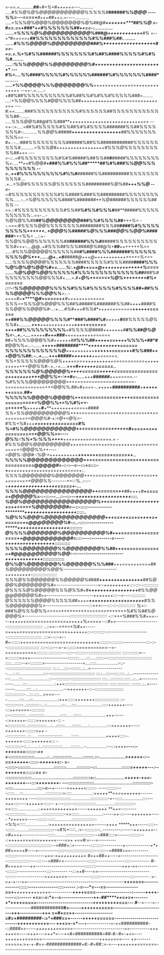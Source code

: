 =-*==.=...........**##**=#=%+#+++++=---...........              .....#%%@%@%@@@@@@@@@@@%%%%%#****#*#*******####%%@@@
----%%=---====+*******#*++=#*#+++.=----............            .....=%%%@%@@@%@@@@@@@%@%##@#********+++++++****##%%@
=-#==.==+#*#**#*******++#%%%%%%%##++==-:.............         ......=%%%%@%@@@@@@@@@@@%###@******++++++++++++*****#%
=--=*#=+===+********##%%%%%%%%%%%%%#%%###%##*:. .......       ......#%%%@@@@%@@@@@@@@@##*#%****+++++++++++++++++***#
==-+=.=.%+%#%%######%%%%%%%%#%##%####%%%%%#%#%%#........      .....:%%%@@@@%%@@@@@@@@%#*****+++++++++++++++++++++++*
---#*%=....%*%####%%%%%#%%%%%%######%#%%%%%%%####*.........   .....+%%@@@@%%%@@@@@@@%%**+++++++++++++==+++++++++++++
--++-.=......-+##%##%%%%%%%%%%%#%##%%#%#%%#%%%%%###=........  ....:+%%@@%%%%#@@%%%%##*+++++++++++++=======+=++++=+=+
---#:+=.......:###%%%%%%%%%%%#%%%%%%##%%%%%%%%%%%%%##-....... .....%%%@@%##@#%%###**++++++++++++++++++++++*+***+++==
--=+-:=.....=##%#%%%%%#%%##%#%#%%%%#######%%##%%%%%%%#-:...........*%%@@%#*###*#**+++++++++++++++++**##%%%%%%%%%%*==
--#+..-...:###%%%%%%%%%######%##%%############%%%%%%%%%#...........=%%%@#****+*++++++++++++++++*#%%%@%%%%%%%%%%##+==
---=-::..=#%%%%%%%%%#%#%#####%##%%##**#**#*####%%%%%%%%%*+.....**++*#%@@#**+###%%#%%%##*******##%#%###%%@@%%%%%%%%%%
--*=..++*#%%%%%%%%%%#%%#**######%%###*#***######%%%%%%%%%%#.... .+...+%@#*%%%%%%@%%%%%%%#########%@%##***+++*****%%@
--=--:**#%%%%%%%%%%%#%%##*##%###%%#***#*#*#*#####%%%%%%%%%%*......-..=%@*%%%%%%####%######*#**%@######%%%%%%##****%%
--==.::#%%%%%%%%%%%#%%##**%#%%#%%%#***#*#**###*##%%%%%%%%%%%:..=+-...-%@%@%%##*****##%@@@@@@@@**###%%#%%%%##**+++*%=
--.===:#%%%%@@%%%%%%%%##*######%%%##********####%#%%%%%%%%%%++++++..+@@@%%###*##%@%%%###@@%%@@%***#######*****++=%%=
...::+-%%@%%@@%%%%%%%##**######%%%*#******#*####%%%%%%%%%%%%#==+-....@@*..+#%%%##%%%####@%#*#@*%+****##***+++++++%==
.....:#%%%@@@@@%%%%%%##**#%####%%%##********#####%%%%%%%%%%@%*++......@+..+**#***####**#@*+++*@++++++++*+++++++=%===
.....:%%%%@@@@%%%%%%%####%%%%%#%%%###*#*****####%%%%@%@%@%@@%#*+=......%:.+************@#++==+*@*++++++++++++++%====
......%@%@@%@@%%%%%%#%%%%%%%%%%%%%%##******##*#%#%%%%%%%%@@%%%#+.....=.*#+************@%*++====+%@%++++++++#%+======
::::-:%%@@@@@@%%%%%#%%%#%%%%%%#%%%%#*#**+***##%%%%@@@@%%%@@%%**=:..-+=+*=#=*****+****@#**+=====++***#**+++++++======
%%%*==%%%@%@@@%%%##%#####%#######%%#*#++++**#*#*##%%%@@%%@@@%*#-..:+.....*#%#+++#%%**#*++++=+======*****++++++======
*++###%%@@@@@%%%%#****#*##%#**###%#***+++++***#***##%%%%%@%%%#+..........*****+++*****++*++++++++++******+++++======
++++##%%%%%%%%%%*****+**#%%%%@####**+++++++**#******#%%##@%@%*=-..+..-....***+++++******#**+++*###**++++++++++======
##*+*%%%%@@@%%#+*+++++*##**%%%##*+++++==++++*%%%%+##*#**#@@%%*+:..-.......***+++++*****########****+++++++++++======
%%%%%%%%%%%%%@**++++++++++*****++++++====+++#*%%#*##*+++*@@%%##:.-..*+.....***+++********#####**+++++++***+++======.
%%+%%%%%@@@%@%*++++====++++++++++===========+++++++++++++@@%%#*-.+..-=.....***+++*****#************++++***++======..
%%%%%%%@%@@@@@%++++======+++++================+++=+++++++@@%%+-:++#=**-.....***+++*********###*****###***+++=====.--
%#%%%%@@@@@@@@@+++=====================-==============+++@@%%*:##+***#+===-..+*++++***##########**+**+++++++====.##+
%%%%%%@@@@%@@@@%++==============+++===================+=%@@%%+=%%#%++-=++++*%**+++++****#*******+**++++++++=====####
%%=%%@@@@@@@@@@%+++============+++=========++===========@@@%#-+:=@+*=@%=-#%%*+%#+++***************++++++++=======*#%
%=#%%@@@@@@@@@@@@++==========+++++=#+===++=++==========+@@%%*==----*@%%::%%+%:%%%+++**+**********++++++++=======++.+
-#%%%@@%@@@@@@@@@*+++========++==++++++++++============@@@%%++-*---=@@%::@@#-:%@:+*++++++++++**+++++++====+=====++..
%%%%%@@@@@@@@@@@@@+++=======+=======+++++=============@@@@@#=-::-:--=--:::+=::::-+***+*++*+++++++++++++++++=====+:..
%%%%@@@@@@@%@@@@@@@+++======+=++++==+=++===+++=======+@@@%%*---:----+=:::%..:-:--+******++++++*+++++++++++=====+-...
%%%%@@@@@@@@@@@@@@@@++=======+*+**##++*++#****+=====+@@@@@%*=-:-:::---...::--::---**********+++++++++++++++++++::::.
%@@%@@@@@@@@@@@@@@@@@%++===+=++++++++++++++=++====+%@@@@@@@#=--::-:::::------------********++++++++++++++++++:::::..
%@%%%@@@%@@@@@@@@@@@@@@*+++==+++==+=++++=+======++@@@@@@@@%#-::..-:::-:--:----------*****++++++++++++++++++:::::::::
@%%%%@@@@@@@%@@@@@@@@@@%#*+++======+++========++@@@@@@@@@@@#=::::----:----------=-----**+++++++++++++++++:::::::::::
%%%%@@@@@@@@%%@@@@@@@@%%##**+++=============+#@@@@@@@@@@%@@*--:-----:------------------*+++++++++++++:::::::::::::::
@%%@%@@@@@@@%%@@@@@@%%%###****+++==++++===+*##%@@@@@@@@@%@@%---------------------------+++++++++-::::::::::-::::::::
%%%@%%@@@@@@%%@@@@@%#*###***+++++++++++++++**##%@@@%@@@@@@@%#=---------------------=:-+++++++++-::-:::--::::::::::::
@%%%%@%@@@@@%%%@%%#**+#****+++++++++++++++++***#%%@@@@@@@@@%#==---------------------:--+++++++:::--=--:-::::::::::::
@%%%%%%@@@@%%%%%##+++=****+++++++++++=+=+++++****#%%%@@@@@@@%*+----------------------:::+++:---:::-::-::::::::::::::
%=:-###%@%%%@%%***=====*+++++++++=======+++++++***%#%%##%@@@@%+-----------------------::::::::::::::::::::::::::::::
-:::+*+=%###%%#*+==----*++++++==============++++++*%*====+--::#+=----------------------:::::::::::::::::::::::::::::
..::==--=++=+%*#+=-----=++++=================+++++++*::--::-:::::--:--------------------::::::::::::::::::::::::::::
.:::=--::-=--#*=*-::::::+==================+++++++++::::::::-:::::::::------------:::-::--::::::::::::::::::::::::::
::::-:::::--:*+-+::::::::===========--=-===========:::::::::.::::::::::---::::--:::::::::-::::::::::::::::::::::::::
::::-::::::::=--=:::::::::====-------------------:::::::::......:::.....::::::--::::::::::::::::::::::::::::::::::::
:::::...:::::--=-::::::::::=-------------------=....:::::.................:-::--::::::::::::::::::::::::::::::::::::
:::.:....::::-::::::::..:...=-----------------.....:.:::...................:::--::::::::::::::::::::::::::::::::::::
:::.:...::::-::::.::::...:...---------------:.......:::.....................::---::::::::::-::::::::::::::::::::::::
::::...::::::::::.:::::..::...=------------........:::.......................:++=::::::::::-::::::::::::::::::::::::
:::::.::::::::::..:::::::..:..=---------.........::::....:.....................--=++++++-::--:::::::::::::::::::::::
:::::::::::::::-...:::.::::...====----..........::::....:::....................:+++::::::+++++++::::::::::::::::::::
::--:::::::-:::-..:::::::::::.:..::............:::.....::::.....................:::-++++++-----::++=+===-:::::::::::
::-:::::::::::::...::::::::::::.............:::::......::::::....................+++-:----:=+++++-:::::::=++++++-:::
-=::::::::::::::..:::::::::::::::....:...:::::::......:::::::......:..............:-:=+=+++*+---:-=++=++=-:::::::=++
--:::::::::::::::..::......::::::::::::::::::::.......::::::......................++++=::::--+++++=-::::::++++++=:::
--::::::::::::-::..:.......:..::::::::::::::::.......:::::::....-................:--:::++++**----:-+++=+==:::::::-=+
=-:::::::::::::::::.........:...:::::::::::::........:::::::.::-..................=+++++-:--==++++++-:::::-++++++=:-
=--::::::-:::::::::................:::::::::.......::::::::::-:::.................::::::=+++++---:--++++++=:::::::==
=--:::::::::::::::::.............................::::::::::::=::....................+++++-+==-+++++++---:::++++++++-
---::::::::::::::::::...........................:::::::::::::--::::.................::::-=--**+------=+++++=:::::::-
----:::::::::---::::::....:::..................::::::::::::::=:::::.................:+++++**===+++++++------++++++++
----:::::-::-:::::::::::::::::................::::::::::::::-=--:::::................:::-:--=+*+-::----+++++=-::::--
+---:::::--::::::::::::::::::...............::::::::::::::::-==*:::::.................:.++***+==+++++++=-----+++++++
**++=--:------:::::::::::::::.............::::::::::::::::::-==::::::...................:-----=*+-::----+++++++-----
*+**+=+==-----::::::::-:::::.............:::::::::::::::::::-=%%=:::::..................:++*+++===+=+++++=------++++
*****+++*-----:::::---::::::...........::::::::::::::::::::--=#%+:::::..:=--:::::::::-:..-------**--:------+++++++--
=#+**==+*-------------::::::.........::::::::::::::::::::::--=###:::::=------:::::::::---:+++*+*+==+===++++++----==+
+=*=#**:=---=----------::::::::::::::::::::::::::::::::::::--=###+::=--------::::::::::----------**+-:-----------+*+
##+===+#----=----------:::::-:::::::::::::::::::::::--:::::--=####===----------::::::::--------------+==-=+++++++++=
#=+=##=+----=---------------------:::::::::::::::::----:::---=##**#==------------:::::::---------------:::----------
#-#==+==----+=-------------------------:::::::::-------------=***++-==-----------::::::::---------------::::--------
--:::++#----==---------------------------:-:-:---------------=*++++===------------::::::::---------------::::-------
:+-=+-*+---==-------------------------------------------------**+++====--------------::::::---------------::::------
:-=---*=---==----------------==+**+*+*+*+++++*++=+=-----------**++++====------------------:------++++------:::------
+==:-=:*=--=----------------++-*****##****++*****=*+*=+-------+*++++=====----------------------------+++++++++===---
#**--=-*---=---------------***###*###*######**#********=------=+++++=====--------------------------+++-----------+++
=+#+==++-------------------=#=+*########***#-:=*+**###==+------+++++======----------------------------++++++++++=---
+++=+-=*---**+------------=-==#*####*####***#--::*####*==-----+++++++======--------------------------==----------+=+
*+++==----=++=---=+*+**=---==#=########*##=##*-*#:-*#=-+==----+++++++======-----------------------------+++++===----
*+=-------=====+*:=+-+*-#*==-#*#*###########+#*:-#*=##::=-=---+++++++=======----------------------------------------
